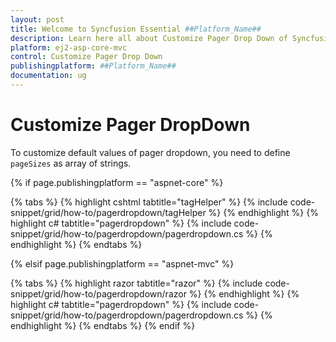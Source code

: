 ```yaml
---
layout: post
title: Welcome to Syncfusion Essential ##Platform_Name##
description: Learn here all about Customize Pager Drop Down of Syncfusion Essential ##Platform_Name## widgets based on HTML5 and jQuery.
platform: ej2-asp-core-mvc
control: Customize Pager Drop Down
publishingplatform: ##Platform_Name##
documentation: ug
---
```



# Customize Pager DropDown

To customize default values of pager dropdown, you need to define `pageSizes` as array of strings.

{% if page.publishingplatform == "aspnet-core" %}

{% tabs %}
{% highlight cshtml tabtitle="tagHelper" %}
{% include code-snippet/grid/how-to/pagerdropdown/tagHelper %}
{% endhighlight %}
{% highlight c# tabtitle="pagerdropdown" %}
{% include code-snippet/grid/how-to/pagerdropdown/pagerdropdown.cs %}
{% endhighlight %}
{% endtabs %}

{% elsif page.publishingplatform == "aspnet-mvc" %}

{% tabs %}
{% highlight razor tabtitle="razor" %}
{% include code-snippet/grid/how-to/pagerdropdown/razor %}
{% endhighlight %}
{% highlight c# tabtitle="pagerdropdown" %}
{% include code-snippet/grid/how-to/pagerdropdown/pagerdropdown.cs %}
{% endhighlight %}
{% endtabs %}
{% endif %}


